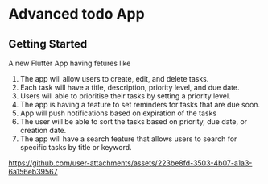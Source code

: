 # Advanced todo App




## Getting Started

A new Flutter App having fetures like
1) The app will allow users to create, edit, and delete tasks.
2) Each task will have a title, description, priority level, and due date.
3) Users will able to prioritise their tasks by setting a priority level.
4) The app is having a feature to set reminders for tasks that are due soon.
5) App will push notifications based on expiration of the tasks
6) The user will be able to sort the tasks based on priority, due date, or creation date.
7) The app will have a search feature that allows users to search for specific tasks by title or keyword.


https://github.com/user-attachments/assets/223be8fd-3503-4b07-a1a3-6a156eb39567

